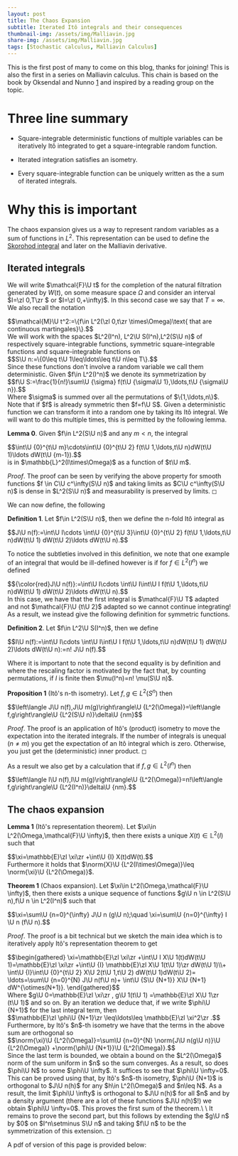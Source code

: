 ```yaml
---
layout: post
title: The Chaos Expansion
subtitle: Iterated Itô integrals and their consequences
thumbnail-img: /assets/img/Malliavin.jpg
share-img: /assets/img/Malliavin.jpg
tags: [Stochastic calculus, Malliavin Calculus]
---
```


This is the first post of many to come on this blog, thanks for joining!
This is also the first in a series on Malliavin calculus. This chain is
based on the book by Oksendal and Nunno [1](https://link.springer.com/book/10.1007/978-3-540-78572-9) and inspired by a reading group on the topic.

# Three line summary

-   Square-integrable deterministic functions of multiple variables
    can be iteratively Itô integrated to get a square-integrable random
    function.

-   Iterated integration satisfies an isometry.

-   Every square-integrable function can be uniquely written as the
    a sum of iterated integrals.

# Why this is important

The chaos expansion gives us a way to represent random variables as a sum of functions in $L^2$. This representation can be used to define the [Skorohod integral](https://nowheredifferentiable.com/2022-06-10-Malliavin-Calculus-2/) and later on the Malliavin derivative.

## Iterated integrals

We will write $\mathcal{F}\U t$ for the completion of the natural
filtration generated by $W(t)$, on some measure space $\Omega$ and
consider an interval $I=\zl 0,T\zr $ or $I=\zl 0,+\infty)$. In this second case we say that $T=\infty.$ We also recall the
notation
<div>
 $$\mathcal{M}\U t^2:=\{f\in L^2(\zl 0,t\zr \times\Omega)\text{ that are continuous martingales}\}.$$
</div>
We will work with the spaces $L^2(I^n), L^2\U S(I^n),L^2(S\U n)$ of
respectively square-integrable functions, symmetric square-integrable
functions and square-integrable functions on
<div>
 $$S\U n:=\{0\leq t\U 1\leq\ldots\leq t\U n\leq T\}.$$
</div>  Since these functions
don't involve a random variable we call them deterministic. Given
$f\in L^2(I^n)$ we denote its symmetrization by
<div>
 $$f\U S:=\frac{1}{n!}\sum\U {\sigma} f(t\U {\sigma\U 1},\ldots,t\U {\sigma\U n}).$$
</div>
Where $\sigma$ is summed over all the permutations of $\{1,\ldots,n\}$.
Note that if $f$ is already symmetric then $f=f\U S$. Given a
deterministic function we can transform it into a random one by
taking its Itô integral. We will want to do this multiple times, this is permitted by the following lemma.

**Lemma 0**. Given $f\in L^2(S\U n)$  and any $m<n$, the integral
<div>
 $$\int\U {0}^{t\U m}\cdots\int\U {0}^{t\U 2} f(t\U 1,\ldots,t\U n)dW(t\U 1)\ldots dW(t\U {m-1}).$$
</div>
is in $\mathbb{L}^2(I\times\Omega)$ as a function of $t\U m$.

*Proof*. The proof can be seen by verifying the above property for smooth functions $f \in C\U c^\infty(S\U n)$ and taking limits as $C\U c^\infty(S\U n)$  is dense in $L^2(S\U n)$ and measurability is preserved by limits. ◻

We can now define, the following

**Definition 1**. Let $f\in L^2(S\U n)$, then we define the n-fold Itô
integral as
<div>
 $$J\U n(f):=\int\U I\cdots \int\U {0}^{t\U 3}\int\U {0}^{t\U 2} f(t\U 1,\ldots,t\U n)dW(t\U 1) dW(t\U 2)\ldots dW(t\U n).$$
</div>

To notice the
subtleties involved in this definition, we note that one example of an integral that would
be ill-defined however is if for $f\in L^2(I^n)$ we defined
<div>
 $${\color{red}J\U n(f)}:=\int\U I\cdots \int\U I\int\U I f(t\U 1,\ldots,t\U n)dW(t\U 1) dW(t\U 2)\ldots dW(t\U n).$$
</div>
In this case, we have that the first integral is $\mathcal{F}\U T$ adapted
and not $\mathcal{F}\U {t\U 2}$ adapted so we cannot continue integrating!
As a result, we instead give the following definition for symmetric
functions.


**Definition 2**. Let $f\in L^2\U S(I^n)$, then we define
<div>
 $$I\U n(f):=\int\U I\cdots \int\U I\int\U I f(t\U 1,\ldots,t\U n)dW(t\U 1) dW(t\U 2)\ldots dW(t\U n):=n! J\U n(f).$$
</div>


Where it is important to note that the second equality is by definition
and where the rescaling factor is motivated by the fact that, by
counting permutations, if $I$ is finite then $\mu(I^n)=n! \mu(S\U n)$.


**Proposition 1** (Itô's n-th isometry). Let $f,g\in L^2(S^n)$ then
<div>
 $$\left\langle J\U n(f),J\U m(g)\right\rangle\U {L^2(\Omega)}=\left\langle f,g\right\rangle\U {L^2(S\U n)}\delta\U {nm}$$
</div>



*Proof*. The proof is an application of Itô's (product) isometry to move
the expectation into the iterated integrals. If the number of integrals
is unequal ($n\neq m$) you get the expectation of an Itô integral which
is zero. Otherwise, you just get the (deterministic) inner product. ◻


As a result we also get by a calculation that if $f,g\in L^2(I^n)$ then
<div>
 $$\left\langle I\U n(f),I\U m(g)\right\rangle\U {L^2(\Omega)}=n!\left\langle f,g\right\rangle\U {L^2(I^n)}\delta\U {nm}.$$
</div>

## The chaos expansion


**Lemma 1** (Itô's representation theorem). Let
$\xi\in L^2(\Omega,\mathcal{F}\U \infty)$, then there exists a unique
$X(t)\in \mathbb{L}^2(I)$ such that
<div>
 $$\xi=\mathbb{E}\zl \xi\zr +\int\U {I} X(t)dW(t).$$
</div>  Furthermore it holds that
$\norm{X}\U {L^2(I\times\Omega)}\leq \norm{\xi}\U {L^2(\Omega)}$.



**Theorem 1** (Chaos expansion). Let
$\xi\in L^2(\Omega,\mathcal{F}\U \infty)$, then there exists a unique
sequence of functions $g\U n \in L^2(S\U n),f\U n \in L^2(I^n)$ such that
<div>
 $$\xi=\sum\U {n=0}^{\infty}  J\U n (g\U n);\quad \xi=\sum\U {n=0}^{\infty} I \U n (f\U n).$$
</div>


*Proof*. The proof is a bit technical but we sketch the main idea which
is to iteratively apply Itô's representation theorem to get
<div>
 $$\begin{gathered}
            \xi=\mathbb{E}\zl \xi\zr +\int\U I X\U 1(t)dW(t\U 1)=\mathbb{E}\zl \xi\zr +\int\U {I} \mathbb{E}\zl X\U 1(t\U 1)\zr  dW(t\U 1)\\+ \int\U {I}\int\U {0}^{t\U 2} X\U 2(t\U 1,t\U 2) dW(t\U 1)dW(t\U 2)= \ldots=\sum\U {n=0}^{N}  J\U n(f\U n)+ \int\U {S\U {N+1}} X\U {N+1} dW^{\otimes(N+1)}.
        \end{gathered}$$
</div>  Where
$g\U 0=\mathbb{E}\zl \xi\zr , g\U 1(t\U 1) =\mathbb{E}\zl X\U 1\zr (t\U 1)$ and so on. By an
iteration we deduce that, if we write $\phi\U {N+1}$ for the last integral
term, then
<div>
 $$\mathbb{E}\zl \phi\U {N+1}\zr \leq\ldots\leq \mathbb{E}\zl \xi^2\zr .$$
</div>
Furthermore, by Itô's $n$-th isometry we have that the terms in the
above sum are orthogonal so
<div>
 $$\norm{\xi}\U {L^2(\Omega)}=\sum\U {n=0}^{N} \norm{J\U n(g\U n)}\U {L^2(\Omega)} +\norm{\phi\U {N+1}}\U {L^2(\Omega)}.$$
</div>
Since the last term is bounded, we obtain a bound on the $L^2(\Omega)$
norm of the sum uniform in $n$ so the sum converges. As a result, so does
$\phi\U N$ to some $\phi\U \infty$. It suffices to see that $\phi\U \infty=0$.
This can be proved using that, by Itô's $n$-th isometry, $\phi\U {N+1}$ is
orthogonal to $J\U n(h)$ for any $h\in L^2(\Omega)$ and $n\leq N$. As a
result, the limit $\phi\U \infty$ is orthogonal to $J\U n(h)$ for all $n$ and
by a density argument (there are a lot of these functions $J\U n(h)$!) we
obtain $\phi\U \infty=0$. This proves the first sum of the theorem.\
\
It remains to prove the second part, but this follows by extending the
$g\U n$ by $0$ on $I^n\setminus S\U n$ and taking $f\U n$ to be the
symmetrization of this extension. ◻


A pdf of version of this page is provided below:
<object data="/assets/Malliavin_Oksendal_Chapter_1.pdf" width="1000" height="1000" type='application/pdf'></object>
